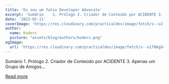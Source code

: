 ```yaml
---
title: 'Eu sou um falso Developer Advocate'
excerpt: 'Sumário    1. Prólogo 2. Criador de Conteúdo por ACIDENTE 3. Apenas um Grupo de Amigos...'
date: '2023-02-11'
coverImage: 'https://res.cloudinary.com/practicaldev/image/fetch/s--u1fN6gXc--/c_imagga_scale,f_auto,fl_progressive,h_420,q_auto,w_1000/https://dev-to-uploads.s3.amazonaws.com/uploads/articles/o0oz17ur03t2ppk9ztlz.png'
author:
  name: Koders
  picture: "assets/blog/authors/koders.png"
ogImage:
  url: 'https://res.cloudinary.com/practicaldev/image/fetch/s--u1fN6gXc--/c_imagga_scale,f_auto,fl_progressive,h_420,q_auto,w_1000/https://dev-to-uploads.s3.amazonaws.com/uploads/articles/o0oz17ur03t2ppk9ztlz.png'
---
```


Sumário    1. Prólogo 2. Criador de Conteúdo por ACIDENTE 3. Apenas um Grupo de Amigos...

[Read more](https://dev.to/devrelbr/eu-sou-um-falso-developer-advocate-5fd7)
